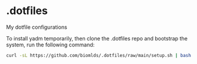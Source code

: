 # .dotfiles
My dotfile configurations


To install yadm temporarily, then clone the .dotfiles repo and bootstrap the system, run the following command:

```bash
curl -sL https://github.com/biomlds/.dotfiles/raw/main/setup.sh | bash
```

